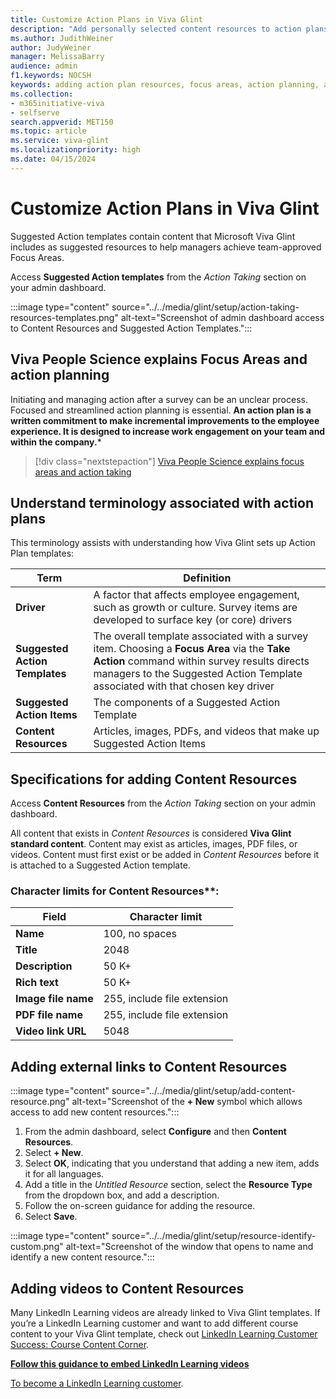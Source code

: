 ```yaml
---
title: Customize Action Plans in Viva Glint   
description: "Add personally selected content resources to action plans for your managers to use with their teams."
ms.author: JudithWeiner
author: JudyWeiner
manager: MelissaBarry
audience: admin
f1.keywords: NOCSH
keywords: adding action plan resources, focus areas, action planning, action plan terminology,
ms.collection:  
- m365initiative-viva
- selfserve 
search.appverid: MET150 
ms.topic: article
ms.service: viva-glint
ms.localizationpriority: high
ms.date: 04/15/2024
---
```


# Customize Action Plans in Viva Glint    

Suggested Action templates contain content that Microsoft Viva Glint includes as suggested resources to help managers achieve team-approved Focus Areas. 

Access **Suggested Action templates** from the *Action Taking* section on your admin dashboard. 

:::image type="content" source="../../media/glint/setup/action-taking-resources-templates.png" alt-text="Screenshot of admin dashboard access to Content Resources and Suggested Action Templates.":::

## Viva People Science explains Focus Areas and action planning

Initiating and managing action after a survey can be an unclear process. Focused and streamlined action planning is essential. **An action plan is a written commitment to make incremental improvements to the employee experience. It is designed to increase work engagement on your team and within the company.***

> [!div class="nextstepaction"]
> [Viva People Science explains focus areas and action taking](https://go.microsoft.com/fwlink/?linkid=2261087)

## Understand terminology associated with action plans 

This terminology assists with understanding how Viva Glint sets up Action Plan templates: 

|Term|Definition|
|---------|---------|
|**Driver**|A factor that affects employee engagement, such as growth or culture. Survey items are developed to surface key (or core) drivers|
|**Suggested Action Templates**|The overall template associated with a survey item. Choosing a **Focus Area** via the **Take Action** command within survey results directs managers to the Suggested Action Template associated with that chosen key driver|
|**Suggested Action Items**|The components of a Suggested Action Template| 
|**Content Resources**|Articles, images, PDFs, and videos that make up Suggested Action Items|

## Specifications for adding Content Resources 

Access **Content Resources** from the *Action Taking* section on your admin dashboard. 

All content that exists in *Content Resources* is considered **Viva Glint standard content**. Content may exist as articles, images, PDF files, or videos. Content must first exist or be added in *Content Resources* before it is attached to a Suggested Action template.

### Character limits for Content Resources**: 

| **Field** | **Character limit** | 
|---|---|
| **Name** | 100, no spaces |
| **Title** | 2048|
| **Description** | 50 K+ |
| **Rich text** | 50 K+ |
| **Image file name** | 255, include file extension |
| **PDF file name** | 255, include file extension |
| **Video link URL** | 5048 |

## Adding external links to Content Resources 

:::image type="content" source="../../media/glint/setup/add-content-resource.png" alt-text="Screenshot of the **+ New** symbol which allows access to add new content resources.":::

1. From the admin dashboard, select **Configure** and then **Content Resources**. 
1. Select **+ New**. 
1. Select **OK**, indicating that you understand that adding a new item, adds it for all languages. 
1. Add a title in the *Untitled Resource* section, select the **Resource Type** from the dropdown box, and add a description. 
1. Follow the on-screen guidance for adding the resource. 
1. Select **Save**.

:::image type="content" source="../../media/glint/setup/resource-identify-custom.png" alt-text="Screenshot of the window that opens to name and identify a new content resource.":::

## Adding videos to Content Resources 

Many LinkedIn Learning videos are already linked to Viva Glint templates. If you’re a LinkedIn Learning customer and want to add different course content to your Viva Glint template, check out [LinkedIn Learning Customer Success: Course Content Corner](https://learning.linkedin.com/customer-success-center/linkedin-learning-course-content-corner?lr=1). 

**[Follow this guidance to embed LinkedIn Learning videos](https://go.microsoft.com/fwlink/?linkid=2266714)**

[To become a LinkedIn Learning customer](https://learning.linkedin.com/).  



